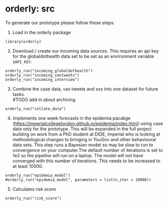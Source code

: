 # orderly: src

To generate our prototype please follow these steps:

1) Load in the orderly package
```
library(orderly)
```

2) Download / create our incoming data sources.  This requires an api key for
the globaldothealth data set to be set as an environment variable `$API_KEY`.
```
orderly_run("incoming_globaldothealth")
orderly_run("incoming_vaxtweets")
orderly_run("incoming_interview")
```

3) Combine the case data, vax tweets and xxx into one dataset for future tasks.  
#TODO add in about archiving
```
orderly_run("collate_data")
```

4) Implements one week forecasts in the epidemia pacakge (https://imperialcollegelondon.github.io/epidemia/index.html) using case data only for the prototype.  This will be expanded in the full project building on work from a PhD student at DIDE, Imperial who is looking at methodological changes to bringing in YouGov and other behavioural data sets.
This step runs a Bayesian model so may be slow to run to convergence on your computer.The default number of iterations is set to 1e2 so the pipeline will run on a laptop. The model will not have converged with this number of iterations. This needs to be increased to at least 10000.
```
orderly_run("epidemia_model")
#orderly_run("epidemia_model", parameters = list(n_iter = 10000))
```

5) Calculates risk score
```
orderly_run("risk_score")
```